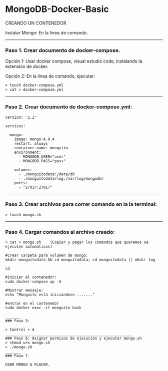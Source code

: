 # MongoDB-Docker-Basic

CREANDO UN CONTENEDOR

Instalar Mongo: 
En la línea de comando.
____________________________________________________________
### Paso 1. Crear documento de docker-compose.

Opción 1: Usar docker compose, visual estudio code, instalando la extensión de docker.

Opción 2: En la linea de comando, ejecutar:

```
> touch docker-compose.yml
> cat > docker-compose.yml
```
_____________________________________________
### Paso 2. Crear documento de docker-compose.yml:

```
version: '2.2'

services:

  mongo:
    image: mongo:4.0.4
    restart: always
    container_name: monguito
    environment:
      - MONGODB_USER="user"
      - MONGODB_PASS="pass"	
      
    volumes:
      - ./monguitodata:/data/db
      - ./monguitodata/log:/var/log/mongodb/
    ports:
      - "27017:27017"
  ```
    
____________________________________________________________
### Paso 3. Crear archivos para correr comando en la la terminal:
```
> touch mongo.sh
```
_________________________________________
### Paso 4. Cargar comandos al archivo creado:
```
> cat > mongo.sh   	(Copiar y pegar los comandos que queremos se ejecuten automáticos)

#Crear carpeta para volumen de mongo:
mkdir monguitodata && cd monguitodata; cd monguitodata || mkdir log

cd

#Iniciar el contenedor:
sudo docker-compose up -d

#Mostrar mensaje:
echo "Monguito está iniciandose ......."

#entrar en el contenedor
sudo docker exec -it monguito bash

_______
### Paso 5: 

> Control + d
_________________________________________________________
### Paso 6: Asignar permisos de ejecución y ejecutar mongo.sh
> chmod u+x mongo.sh
> ./mongo.sh 
_______
### Paso 7. 

USAR MONGO A PLACER.

